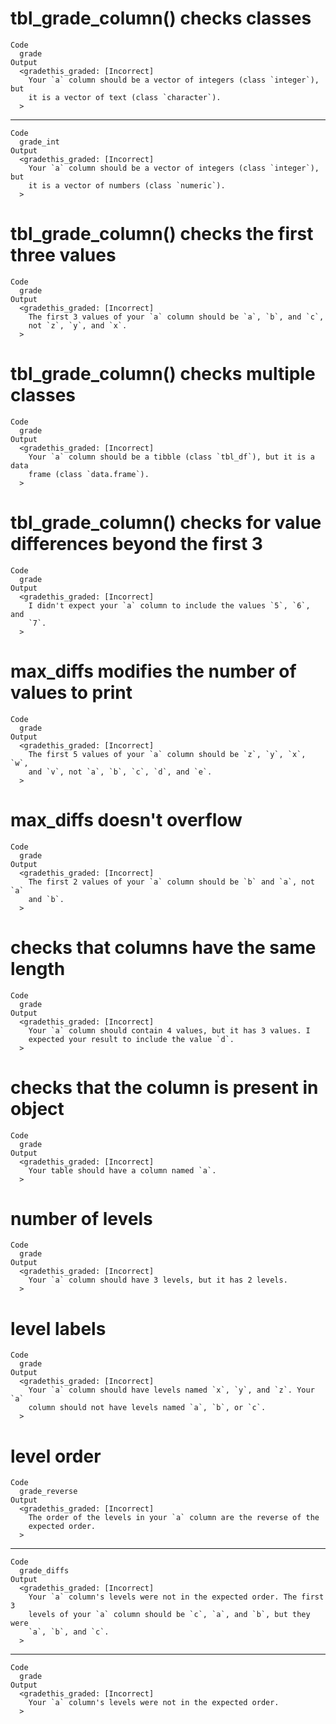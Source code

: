 # tbl_grade_column() checks classes

    Code
      grade
    Output
      <gradethis_graded: [Incorrect]
        Your `a` column should be a vector of integers (class `integer`), but
        it is a vector of text (class `character`).
      >

---

    Code
      grade_int
    Output
      <gradethis_graded: [Incorrect]
        Your `a` column should be a vector of integers (class `integer`), but
        it is a vector of numbers (class `numeric`).
      >

# tbl_grade_column() checks the first three values

    Code
      grade
    Output
      <gradethis_graded: [Incorrect]
        The first 3 values of your `a` column should be `a`, `b`, and `c`,
        not `z`, `y`, and `x`.
      >

# tbl_grade_column() checks multiple classes

    Code
      grade
    Output
      <gradethis_graded: [Incorrect]
        Your `a` column should be a tibble (class `tbl_df`), but it is a data
        frame (class `data.frame`).
      >

# tbl_grade_column() checks for value differences beyond the first 3

    Code
      grade
    Output
      <gradethis_graded: [Incorrect]
        I didn't expect your `a` column to include the values `5`, `6`, and
        `7`.
      >

# max_diffs modifies the number of values to print

    Code
      grade
    Output
      <gradethis_graded: [Incorrect]
        The first 5 values of your `a` column should be `z`, `y`, `x`, `w`,
        and `v`, not `a`, `b`, `c`, `d`, and `e`.
      >

# max_diffs doesn't overflow

    Code
      grade
    Output
      <gradethis_graded: [Incorrect]
        The first 2 values of your `a` column should be `b` and `a`, not `a`
        and `b`.
      >

# checks that columns have the same length

    Code
      grade
    Output
      <gradethis_graded: [Incorrect]
        Your `a` column should contain 4 values, but it has 3 values. I
        expected your result to include the value `d`.
      >

# checks that the column is present in object

    Code
      grade
    Output
      <gradethis_graded: [Incorrect]
        Your table should have a column named `a`.
      >

# number of levels

    Code
      grade
    Output
      <gradethis_graded: [Incorrect]
        Your `a` column should have 3 levels, but it has 2 levels.
      >

# level labels

    Code
      grade
    Output
      <gradethis_graded: [Incorrect]
        Your `a` column should have levels named `x`, `y`, and `z`. Your `a`
        column should not have levels named `a`, `b`, or `c`.
      >

# level order

    Code
      grade_reverse
    Output
      <gradethis_graded: [Incorrect]
        The order of the levels in your `a` column are the reverse of the
        expected order.
      >

---

    Code
      grade_diffs
    Output
      <gradethis_graded: [Incorrect]
        Your `a` column's levels were not in the expected order. The first 3
        levels of your `a` column should be `c`, `a`, and `b`, but they were
        `a`, `b`, and `c`.
      >

---

    Code
      grade
    Output
      <gradethis_graded: [Incorrect]
        Your `a` column's levels were not in the expected order.
      >

